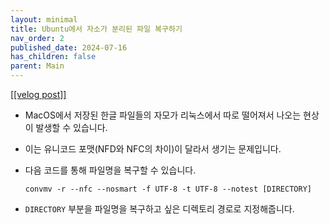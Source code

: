 ```yaml
---
layout: minimal
title: Ubuntu에서 자소가 분리된 파일 복구하기
nav_order: 2
published_date: 2024-07-16
has_children: false
parent: Main
---
```


<a href='https://velog.io/@s2jin/jaso-merge-in-Ubuntu'>[[velog post]]</a>

<ul>
<li><p>MacOS에서 저장된 한글 파일들의 자모가 리눅스에서 따로 떨어져서 나오는 현상이 발생할 수 있습니다.</p>
</li>
<li><p>이는 유니코드 포맷(NFD와 NFC의 차이)이 달라서 생기는 문제입니다.</p>
</li>
<li><p>다음 코드를 통해 파일명을 복구할 수 있습니다.</p>
<pre><code class="language-bash">convmv -r --nfc --nosmart -f UTF-8 -t UTF-8 --notest [DIRECTORY]</code></pre>
</li>
<li><p><code>DIRECTORY</code> 부분을 파일명을 복구하고 싶은 디렉토리 경로로 지정해줍니다.</p>
</li>
</ul>